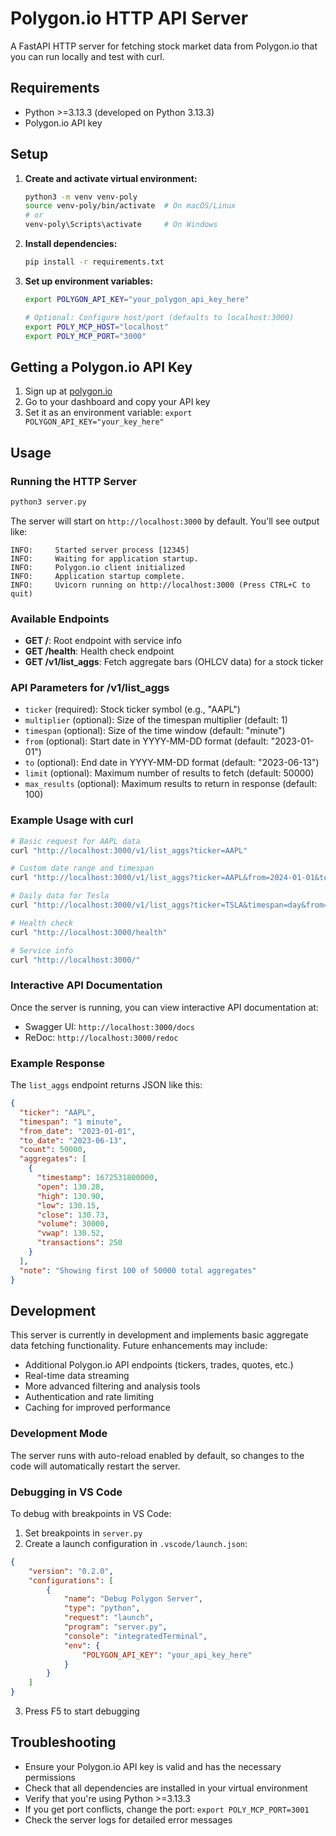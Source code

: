 # Polygon.io HTTP API Server

A FastAPI HTTP server for fetching stock market data from Polygon.io that you can run locally and test with curl.

## Requirements

- Python >=3.13.3 (developed on Python 3.13.3)
- Polygon.io API key

## Setup

1. **Create and activate virtual environment:**
   ```bash
   python3 -m venv venv-poly
   source venv-poly/bin/activate  # On macOS/Linux
   # or
   venv-poly\Scripts\activate     # On Windows
   ```

2. **Install dependencies:**
   ```bash
   pip install -r requirements.txt
   ```

3. **Set up environment variables:**
   ```bash
   export POLYGON_API_KEY="your_polygon_api_key_here"
   
   # Optional: Configure host/port (defaults to localhost:3000)
   export POLY_MCP_HOST="localhost"
   export POLY_MCP_PORT="3000"
   ```

## Getting a Polygon.io API Key

1. Sign up at [polygon.io](https://polygon.io/)
2. Go to your dashboard and copy your API key
3. Set it as an environment variable: `export POLYGON_API_KEY="your_key_here"`

## Usage

### Running the HTTP Server

```bash
python3 server.py
```

The server will start on `http://localhost:3000` by default. You'll see output like:
```
INFO:     Started server process [12345]
INFO:     Waiting for application startup.
INFO:     Polygon.io client initialized
INFO:     Application startup complete.
INFO:     Uvicorn running on http://localhost:3000 (Press CTRL+C to quit)
```

### Available Endpoints

- **GET /**: Root endpoint with service info
- **GET /health**: Health check endpoint
- **GET /v1/list_aggs**: Fetch aggregate bars (OHLCV data) for a stock ticker

### API Parameters for /v1/list_aggs

- `ticker` (required): Stock ticker symbol (e.g., "AAPL")
- `multiplier` (optional): Size of the timespan multiplier (default: 1)
- `timespan` (optional): Size of the time window (default: "minute")
- `from` (optional): Start date in YYYY-MM-DD format (default: "2023-01-01")
- `to` (optional): End date in YYYY-MM-DD format (default: "2023-06-13")
- `limit` (optional): Maximum number of results to fetch (default: 50000)
- `max_results` (optional): Maximum results to return in response (default: 100)

### Example Usage with curl

```bash
# Basic request for AAPL data
curl "http://localhost:3000/v1/list_aggs?ticker=AAPL"

# Custom date range and timespan
curl "http://localhost:3000/v1/list_aggs?ticker=AAPL&from=2024-01-01&to=2024-01-31&timespan=hour"

# Daily data for Tesla
curl "http://localhost:3000/v1/list_aggs?ticker=TSLA&timespan=day&from=2024-01-01&to=2024-12-31"

# Health check
curl "http://localhost:3000/health"

# Service info
curl "http://localhost:3000/"
```

### Interactive API Documentation

Once the server is running, you can view interactive API documentation at:
- Swagger UI: `http://localhost:3000/docs`
- ReDoc: `http://localhost:3000/redoc`

### Example Response

The `list_aggs` endpoint returns JSON like this:
```json
{
  "ticker": "AAPL",
  "timespan": "1 minute",
  "from_date": "2023-01-01",
  "to_date": "2023-06-13",
  "count": 50000,
  "aggregates": [
    {
      "timestamp": 1672531800000,
      "open": 130.28,
      "high": 130.90,
      "low": 130.15,
      "close": 130.73,
      "volume": 30000,
      "vwap": 130.52,
      "transactions": 250
    }
  ],
  "note": "Showing first 100 of 50000 total aggregates"
}
```

## Development

This server is currently in development and implements basic aggregate data fetching functionality. Future enhancements may include:

- Additional Polygon.io API endpoints (tickers, trades, quotes, etc.)
- Real-time data streaming
- More advanced filtering and analysis tools
- Authentication and rate limiting
- Caching for improved performance

### Development Mode

The server runs with auto-reload enabled by default, so changes to the code will automatically restart the server.

### Debugging in VS Code

To debug with breakpoints in VS Code:
1. Set breakpoints in `server.py`
2. Create a launch configuration in `.vscode/launch.json`:
```json
{
    "version": "0.2.0",
    "configurations": [
        {
            "name": "Debug Polygon Server",
            "type": "python",
            "request": "launch",
            "program": "server.py",
            "console": "integratedTerminal",
            "env": {
                "POLYGON_API_KEY": "your_api_key_here"
            }
        }
    ]
}
```
3. Press F5 to start debugging

## Troubleshooting

- Ensure your Polygon.io API key is valid and has the necessary permissions
- Check that all dependencies are installed in your virtual environment
- Verify that you're using Python >=3.13.3
- If you get port conflicts, change the port: `export POLY_MCP_PORT=3001`
- Check the server logs for detailed error messages
